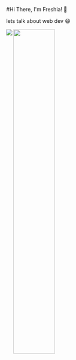 #Hi There, I'm Freshia! :wave:

lets talk about web dev :smile: 

<img align="left" src="https://github-readme-stats.vercel.app/api?username=Freshia-Njoki&show_icons=true&theme=radical" />
<img align="left" width="47%" src="https://github-readme-stats.vercel.app/api/top-langs/?username=anuraghazra&layout=compact" />
